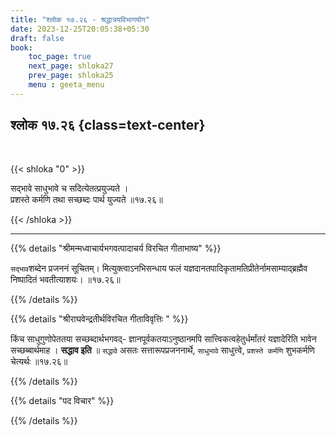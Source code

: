 ```yaml
---
title: "श्लोक १७.२६ - श्रद्धात्रयविभागयोग"
date: 2023-12-25T20:05:38+05:30
draft: false
book:
    toc_page: true
    next_page: shloka27
    prev_page: shloka25
    menu : geeta_menu
---
```




## श्लोक १७.२६ {class=text-center}

<br/>

{{< shloka  "0"  >}}

सद्भावे साधुभावे च सदित्येतत्प्रयुज्यते ।  
प्रशस्ते कर्मणि तथा सच्छब्दः पार्थ युज्यते ॥१७.२६॥

{{< /shloka >}}

---


{{% details "श्रीमन्मध्वाचार्यभगवत्पादाचर्य विरचित  गीताभाष्य" %}}

`सद्भाव`शब्देन प्रजननं सूचितम्। मित्युक्त्वाऽनभिसन्धाय फलं 
यज्ञदानतपादिकृतामतिप्रीतेर्नामसाम्याद्ब्रह्मैव निष्पादितं भवतीत्याशयः। ॥१७.२६॥

{{% /details %}}



{{% details "श्रीराघवेन्द्रतीर्थविरचित गीताविवृत्तिः " %}}

किंच साधुगुणोपेततया सच्छब्दार्थभगवद्‌- 
ज्ञानपूर्वकतयाऽनुष्ठानमपि सात्त्विकत्वहेतुर्धर्मांतरं यज्ञादेरिति 
भावेन सच्छब्बार्थमाह । **सद्धाव इति** ॥ 
`सद्धावे` असतः सत्तारूपप्रजननार्थे, `साधुभावे` साधुत्त्वे, 
`प्रशस्ते कर्मणि` शुभकर्मणि चेत्यर्थः ॥१७.२६॥

{{% /details %}}



{{% details "पद विचार" %}}


{{% /details %}}
